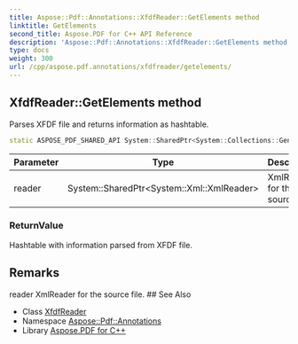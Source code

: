 ```yaml
---
title: Aspose::Pdf::Annotations::XfdfReader::GetElements method
linktitle: GetElements
second_title: Aspose.PDF for C++ API Reference
description: 'Aspose::Pdf::Annotations::XfdfReader::GetElements method. Parses XFDF file and returns information as hashtable in C++.'
type: docs
weight: 300
url: /cpp/aspose.pdf.annotations/xfdfreader/getelements/
---
```

## XfdfReader::GetElements method


Parses XFDF file and returns information as hashtable.

```cpp
static ASPOSE_PDF_SHARED_API System::SharedPtr<System::Collections::Generic::Dictionary<System::String, System::String>> Aspose::Pdf::Annotations::XfdfReader::GetElements(System::SharedPtr<System::Xml::XmlReader> reader)
```


| Parameter | Type | Description |
| --- | --- | --- |
| reader | System::SharedPtr\<System::Xml::XmlReader\> | XmlReader for the source file. |

### ReturnValue

Hashtable with information parsed from XFDF file.
## Remarks


<parameterlist kind="param">
  <parameteritem>
    <parameternamelist>
      <parametername>reader</parametername>
    </parameternamelist>
    <parameterdescription>
      <para>XmlReader for the source file.</para>
    </parameterdescription>
  </parameteritem>
</parameterlist>
## See Also

* Class [XfdfReader](../)
* Namespace [Aspose::Pdf::Annotations](../../)
* Library [Aspose.PDF for C++](../../../)
